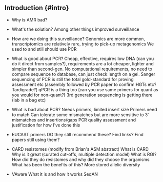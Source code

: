 ## Introduction {#intro}

- Why is AMR bad?

- What's the solution?
Among other things improved surveillance

- How are we doing this surveillance?
Genomics are more common, transcriptomics are relatively rare, trying to pick-up metagenomics
We used to and still should use PCR

- What is good about PCR?
Cheap, effective, requires low DNA (can you do it direct from samples?), requirements are a lot cheaper, lighter and simpler than second-gen.
No computational requirements, no need to compare sequence to database, can just check length on a gel.
Sanger sequencing of PCR is still the total gold-standard for proving assessment etc (assembly followed by PCR paper to confirm HGTs etc? Tardigrade?)
qPCR is a thing too (can you use same primers for quant as you would for non-quant?)
3rd generation sequencing is getting there (lab in a bag etc)

- What is bad about PCR?
Needs primers, limited insert size
Primers need to match
Can tolerate some mismatches but are more sensitive to 3' mismatches and insertions/gaps
PCR quality assessment and justification for how I've done this

- EUCAST primers
DO they still recommend these? Find links? Find papers still using them?


- CARD resistomes (modify from Brian's ASM abstract)
What is CARD
Why is it great (curated cut-offs, multiple detection model)
What is RGI?
How did they do resistomes and why did they choose the organisms
What has been the benefits of this? More stored allelic diversity 


- VAware
What it is and how it works
SeqAN
